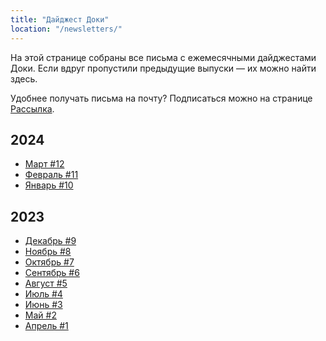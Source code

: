 ```yaml
---
title: "Дайджест Доки"
location: "/newsletters/"
---
```


На этой странице собраны все письма с ежемесячными дайджестами Доки. Если вдруг пропустили предыдущие выпуски — их можно найти здесь.

Удобнее получать письма на почту? Подписаться можно на странице [Рассылка](/subscribe/).

## 2024

- [Март #12](https://api.doka.guide/digest-03-24.html)
- [Февраль #11](https://api.doka.guide/digest-02-24.html)
- [Январь #10](https://api.doka.guide/digest-01-24.html)

## 2023

- [Декабрь #9](https://api.doka.guide/digest-01.html)
- [Ноябрь #8](https://api.doka.guide/digest-12.html)
- [Октябрь #7](https://api.doka.guide/digest-11.html)
- [Сентябрь #6](https://api.doka.guide/digest-10.html)
- [Август #5](https://api.doka.guide/digest-09.html)
- [Июль #4](https://api.doka.guide/digest-08.html)
- [Июнь #3](https://api.doka.guide/digest-07.html)
- [Май #2](https://api.doka.guide/digest-06.html)
- [Апрель #1](https://api.doka.guide/digest-05.html)
